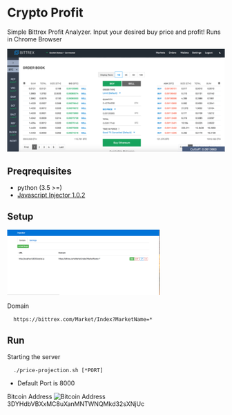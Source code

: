 # Crypto Profit
Simple Bittrex Profit Analyzer. Input your desired buy price and profit! Runs in Chrome Browser

<img src="https://github.com/ajboxjr/Crypto-Bail-Out/blob/master/Price%20Projection.png">

## Preqrequisites
- python (3.5 >=)
- [Javascript Injector 1.0.2](https://chrome.google.com/webstore/detail/javascript-injector/djnjegpffahmfpjdlkciiecmeaebghlk?hl=en)

## Setup

<img src="https://github.com/ajboxjr/Crypto-Bail-Out/blob/master/Javasrcript%20Injector%20Setup.png" width="70%">

Domain
```
  https://bittrex.com/Market/Index?MarketName=*
```

## Run
Starting the server

```
  ./price-projection.sh [*PORT]
```
* Default Port is 8000


Bitcoin Address <img alt="Bitcoin Address" src="http://pngimg.com/uploads/bitcoin/bitcoin_PNG48.png" width="60"> 3DYHdbVBXxMC8uXanMNTWNQMkd32sXNjUc
